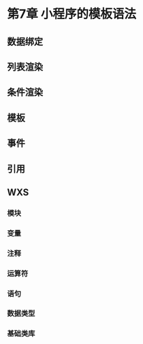 # 第7章 小程序的模板语法

## 数据绑定

## 列表渲染

## 条件渲染

## 模板

## 事件

## 引用

## WXS

### 模块

### 变量

### 注释

### 运算符

### 语句

### 数据类型

### 基础类库
